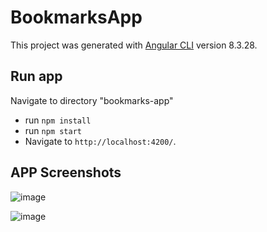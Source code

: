 # BookmarksApp

This project was generated with [Angular CLI](https://github.com/angular/angular-cli) version 8.3.28.

## Run app
Navigate to directory "bookmarks-app"
- run `npm install`
- run `npm start`
- Navigate to `http://localhost:4200/`.

## APP Screenshots
![image](https://user-images.githubusercontent.com/68383725/87780999-80a14d80-c838-11ea-9297-6a36acaa9d48.png)

![image](https://user-images.githubusercontent.com/68383725/87781042-9878d180-c838-11ea-9947-fa36030c3995.png)


